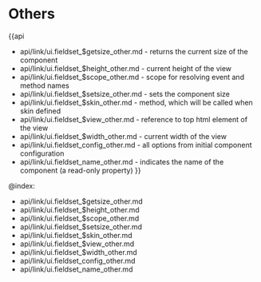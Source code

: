 
Others
=======

{{api
- api/link/ui.fieldset_$getsize_other.md - returns the current size of the component
- api/link/ui.fieldset_$height_other.md - current height of the view
- api/link/ui.fieldset_$scope_other.md - scope for resolving event and method names
- api/link/ui.fieldset_$setsize_other.md - sets the component size
- api/link/ui.fieldset_$skin_other.md - method, which will be called when skin defined
- api/link/ui.fieldset_$view_other.md - reference to top html element of the view
- api/link/ui.fieldset_$width_other.md - current width of the view
- api/link/ui.fieldset_config_other.md - all options from initial component configuration
- api/link/ui.fieldset_name_other.md - indicates the name of the component (a read-only property)
}}

@index:
- api/link/ui.fieldset_$getsize_other.md
- api/link/ui.fieldset_$height_other.md
- api/link/ui.fieldset_$scope_other.md
- api/link/ui.fieldset_$setsize_other.md
- api/link/ui.fieldset_$skin_other.md
- api/link/ui.fieldset_$view_other.md
- api/link/ui.fieldset_$width_other.md
- api/link/ui.fieldset_config_other.md
- api/link/ui.fieldset_name_other.md


